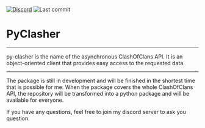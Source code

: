 [![Discord][discord_shield]][discord_url] ![Last commit][last_commit_shield]

# PyClasher

---

py-clasher is the name of the asynchronous ClashOfClans API. It is
an object-oriented client that provides easy access to the 
requested data.

---

The package is still in development and will be finished in the 
shortest time that is possible for me. When the package covers the 
whole ClashOfClans API, the repository will be transformed into
a python package and will be available for everyone. 

If you have any questions, feel free to join my discord server 
to ask you question. 



<!---links--->
[discord_shield]: https://img.shields.io/badge/Discord-blue?logo=discord&logoColor=white
[discord_url]: https://discord.gg/j2PAF9Wru8
[last_commit_shield]: https://img.shields.io/github/last-commit/201st-Luka/HeadhunterBot